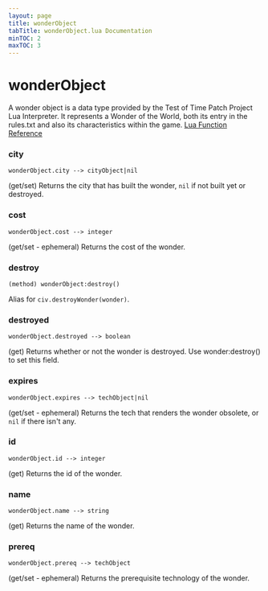 ```yaml
---
layout: page
title: wonderObject
tabTitle: wonderObject.lua Documentation
minTOC: 2
maxTOC: 3
---
```


# wonderObject

A wonder object is a data type provided by the Test of Time Patch Project Lua Interpreter. It represents a Wonder of the World, both its entry in the rules.txt and also its characteristics within the game.
[Lua Function Reference](https://forums.civfanatics.com/threads/totpp-lua-function-reference.557527/#wonder)



### city
```
wonderObject.city --> cityObject|nil
```
(get/set) Returns the city that has built the wonder, `nil` if not built yet or destroyed.



### cost
```
wonderObject.cost --> integer
```
(get/set - ephemeral) Returns the cost of the wonder.



### destroy
```
(method) wonderObject:destroy()
```
Alias for `civ.destroyWonder(wonder)`.



### destroyed
```
wonderObject.destroyed --> boolean
```
(get) Returns whether or not the wonder is destroyed. Use wonder:destroy() to set this field.



### expires
```
wonderObject.expires --> techObject|nil
```
(get/set - ephemeral) Returns the tech that renders the wonder obsolete, or `nil` if there isn't any.



### id
```
wonderObject.id --> integer
```
(get) Returns the id of the wonder.



### name
```
wonderObject.name --> string
```
(get) Returns the name of the wonder.



### prereq
```
wonderObject.prereq --> techObject
```
(get/set - ephemeral) Returns the prerequisite technology of the wonder.





